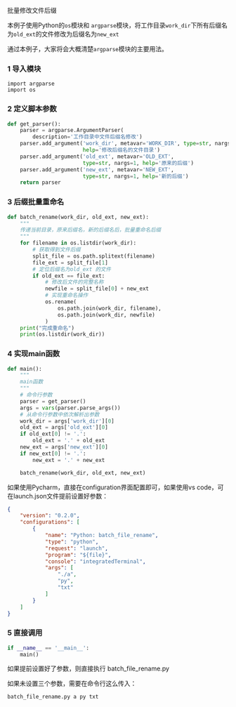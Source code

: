 批量修改文件后缀

本例子使用Python的`os`模块和 `argparse`模块，将工作目录`work_dir`下所有后缀名为`old_ext`的文件修改为后缀名为`new_ext`

通过本例子，大家将会大概清楚`argparse`模块的主要用法。

### 1 导入模块

```
import argparse
import os
```

### 2 定义脚本参数

```python
def get_parser():
    parser = argparse.ArgumentParser(
        description='工作目录中文件后缀名修改')
    parser.add_argument('work_dir', metavar='WORK_DIR', type=str, nargs=1,
                        help='修改后缀名的文件目录')
    parser.add_argument('old_ext', metavar='OLD_EXT',
                        type=str, nargs=1, help='原来的后缀')
    parser.add_argument('new_ext', metavar='NEW_EXT',
                        type=str, nargs=1, help='新的后缀')
    return parser
```

### 3 后缀批量重命名

```python
def batch_rename(work_dir, old_ext, new_ext):
    """
    传递当前目录，原来后缀名，新的后缀名后，批量重命名后缀
    """
    for filename in os.listdir(work_dir):
        # 获取得到文件后缀
        split_file = os.path.splitext(filename)
        file_ext = split_file[1]
        # 定位后缀名为old_ext 的文件
        if old_ext == file_ext:
            # 修改后文件的完整名称
            newfile = split_file[0] + new_ext
            # 实现重命名操作
            os.rename(
                os.path.join(work_dir, filename),
                os.path.join(work_dir, newfile)
            )
    print("完成重命名")
    print(os.listdir(work_dir))
```

### 4 实现main函数

```python
def main():
    """
    main函数
    """
    # 命令行参数
    parser = get_parser()
    args = vars(parser.parse_args())
    # 从命令行参数中依次解析出参数
    work_dir = args['work_dir'][0]
    old_ext = args['old_ext'][0]
    if old_ext[0] != '.':
        old_ext = '.' + old_ext
    new_ext = args['new_ext'][0]
    if new_ext[0] != '.':
        new_ext = '.' + new_ext

    batch_rename(work_dir, old_ext, new_ext)
```

如果使用Pycharm，直接在configuration界面配置即可，如果使用vs code，可在launch.json文件提前设置好参数：

```json
{
    "version": "0.2.0",
    "configurations": [
        {
            "name": "Python: batch_file_rename",
            "type": "python",
            "request": "launch",
            "program": "${file}",
            "console": "integratedTerminal",
            "args": [
                "./a",
                "py",
                "txt"
            ]
        }
    ]
}
```

### 5 直接调用

```python
if __name__ == '__main__':
    main()
```



如果提前设置好了参数，则直接执行 batch_file_rename.py

如果未设置三个参数，需要在命令行这么传入：

```
batch_file_rename.py a py txt
```



